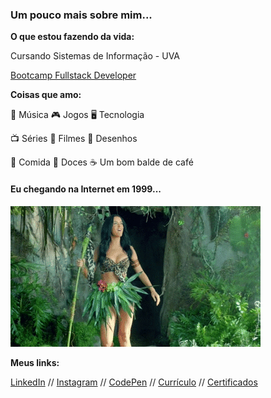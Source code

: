### Um pouco mais sobre mim...

**O que estou fazendo da vida:**

Cursando Sistemas de Informação - UVA

[Bootcamp Fullstack Developer](https://bit.ly/3Q0DSmF)

**Coisas que amo:**

:musical_note: Música     :video_game: Jogos    :desktop_computer: Tecnologia

:tv: Séries    :movie_camera: Filmes     :hamster: Desenhos

:rice: Comida     :chocolate_bar: Doces     :coffee: Um bom balde de café



#### Eu chegando na Internet em 1999...

![Quando cheguei tudo era mato...](https://github.com/fabeemiranda/fabeemiranda/blob/main/img/selva.gif)



**Meus links:**

[LinkedIn](https://www.linkedin.com/in/fabeemiranda/) // [Instagram](https://www.instagram.com/dev_fabee/) // [CodePen](https://codepen.io/fabeemiranda) // [Currículo](http://fabeemiranda.github.io/meu-curriculo) // [Certificados](https://github.com/fabeemiranda/meu-curriculo/tree/main/Certificados)


